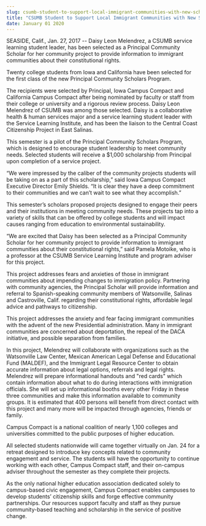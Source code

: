 ```yaml
---
slug: csumb-student-to-support-local-immigrant-communities-with-new-scholarship-program
title: "CSUMB Student to Support Local Immigrant Communities with New Scholarship Program"
date: January 01 2020
---
```


<p>SEASIDE, Calif., Jan. 27, 2017 -- Daisy Leon Melendrez, a CSUMB service learning student leader, has been selected as a Principal Community Scholar for her community project to provide information to immigrant communities about their constitutional rights.</p><p>Twenty college students from Iowa and California have been selected for the first class of the new Principal Community Scholars Program.
</p><p>The recipients were selected by Principal, Iowa Campus Compact and California Campus Compact after being nominated by faculty or staff from their college or university and a rigorous review process. Daisy Leon Melendrez of CSUMB was among those selected. Daisy is a collaborative health &amp; human services major and a service learning student leader with the Service Learning Institute, and has been the liaison to the Central Coast Citizenship Project in East Salinas.
</p><p>This semester is a pilot of the Principal Community Scholars Program, which is designed to encourage student leadership to meet community needs. Selected students will receive a $1,000 scholarship from Principal upon completion of a service project.
</p><p>“We were impressed by the caliber of the community projects students will be taking on as a part of this scholarship,” said Iowa Campus Compact Executive Director Emily Shields. “It is clear they have a deep commitment to their communities and we can’t wait to see what they accomplish.”
</p><p>This semester’s scholars proposed projects designed to engage their peers and their institutions in meeting community needs. These projects tap into a variety of skills that can be offered by college students and will impact causes ranging from education to environmental sustainability.
</p><p>“We are excited that Daisy has been selected as a Principal Community Scholar for her community project to provide information to immigrant communities about their constitutional rights,” said Pamela Motoike, who is a professor at the CSUMB Service Learning Institute and program adviser for this project.
</p><p>This project addresses fears and anxieties of those in immigrant communities about impending changes to immigration policy. Partnering with community agencies, the Principal Scholar will provide information and referral to Spanish&#45;speaking community members of Watsonville, Salinas and Castroville, Calif. regarding their constitutional rights, affordable legal advice and pathways to citizenship.
</p><p>This project addresses the anxiety and fear facing immigrant communities with the advent of the new Presidential administration. Many in immigrant communities are concerned about deportation, the repeal of the DACA initiative, and possible separation from families.
</p><p>In this project, Melendrez will collaborate with organizations such as the Watsonville Law Center, Mexican American Legal Defense and Educational Fund &#40;MALDEF&#41;, and the Immigrant Legal Resource Center to obtain accurate information about legal options, referrals and legal rights. Melendrez will prepare informational handouts and "red cards" which contain information about what to do during interactions with immigration officials. She will set up informational booths every other Friday in these three communities and make this information available to community groups. It is estimated that 400 persons will benefit from direct contact with this project and many more will be impacted through agencies, friends or family.
</p><p>Campus Compact is a national coalition of nearly 1,100 colleges and universities committed to the public purposes of higher education.
</p><p>All selected students nationwide will came together virtually on Jan. 24 for a retreat designed to introduce key concepts related to community engagement and service. The students will have the opportunity to continue working with each other, Campus Compact staff, and their on&#45;campus adviser throughout the semester as they complete their projects.
</p><p>As the only national higher education association dedicated solely to campus&#45;based civic engagement, Campus Compact enables campuses to develop students’ citizenship skills and forge effective community partnerships. Our resources support faculty and staff as they pursue community&#45;based teaching and scholarship in the service of positive change.
</p>
